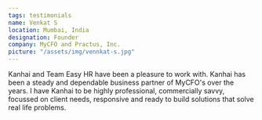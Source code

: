 ```yaml
---
tags: testimonials
name: Venkat S
location: Mumbai, India
designation: Founder
company: MyCFO and Practus, Inc.
picture: "/assets/img/vennkat-s.jpg"
---
```

Kanhai and Team Easy HR have been a pleasure to work with. Kanhai has been a steady and dependable business partner of MyCFO's over the years. I have Kanhai to be highly professional, commercially savvy, focussed on client needs, responsive and ready to build solutions that solve real life problems.
